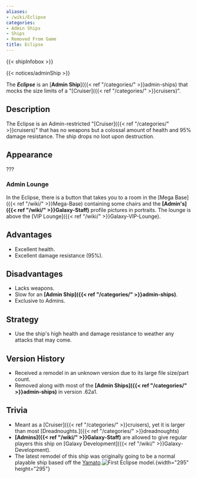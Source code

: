 ```yaml
---
aliases:
- /wiki/Eclipse
categories:
- Admin Ships
- Ships
- Removed From Game
title: Eclipse
---  
```


{{< shipInfobox >}}   

{{< notices/adminShip >}} 

The **_Eclipse_** is an [**Admin Ship**]({{< ref "/categories/" >}}admin-ships) that mocks the size limits of a "[Cruiser]({{< ref "/categories/" >}}cruisers)".

## Description

The Eclipse is an Admin-restricted "[Cruiser]({{< ref "/categories/" >}}cruisers)" that has no weapons but a colossal amount of health and 95% damage resistance. The ship drops no loot upon destruction.

## Appearance

???

### Admin Lounge 

In the Eclipse, there is a button that takes you to a room in the [Mega Base]({{< ref "/wiki/" >}}Mega-Base) containing some chairs and the **[Admin's]({{< ref "/wiki/" >}}Galaxy-Staff)** profile pictures in portraits. The lounge is above the [VIP Lounge]({{< ref "/wiki/" >}}Galaxy-VIP-Lounge).

## Advantages

- Excellent health.
- Excellent damage resistance (95%).

## Disadvantages

- Lacks weapons.
- Slow for an **[Admin Ship]({{< ref "/categories/" >}}admin-ships)**.
- Exclusive to Admins.

## Strategy

- Use the ship's high health and damage resistance to weather any attacks that may come.

## Version History 

- Received a remodel in an unknown version due to its large file size/part count.
- Removed along with most of the **[Admin Ships]({{< ref "/categories/" >}}admin-ships)** in version .62a1.

## Trivia

- Meant as a [Cruiser]({{< ref "/categories/" >}}cruisers), yet it is larger than most [Dreadnoughts.]({{< ref "/categories/" >}}dreadnoughts)
- **[Admins]({{< ref "/wiki/" >}}Galaxy-Staff)** are allowed to give regular players this ship on [Galaxy Development]({{< ref "/wiki/" >}}Galaxy-Development).
- The latest remodel of this ship was originally going to be a normal playable ship based off the [Yamato](https://en.wikipedia.org/wiki/Japanese_battleship_Yamato).![First
Eclipse model.](Eclipse.png "First Eclipse model."){width="295" height="295"}